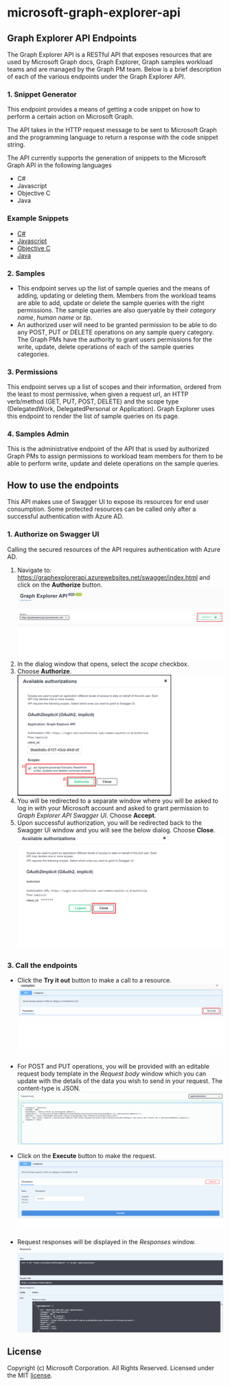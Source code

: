 # microsoft-graph-explorer-api

## Graph Explorer API Endpoints

The Graph Explorer API is a RESTful API that exposes resources that are used by Microsoft Graph docs, Graph Explorer, Graph samples workload teams and are managed by the Graph PM team. Below is a brief description of each of the various endpoints under the Graph Explorer API.

### 1. Snippet Generator
This endpoint provides a means of getting a code snippet on how to perform a certain action on Microsoft Graph.

The API takes in the HTTP request message to be sent to Microsoft Graph and the programming language to return a response with the code snippet string.

The API currently supports the generation of snippets to the Microsoft Graph API in the following languages

- C#
- Javascript
- Objective C
- Java

### Example Snippets

- [C#](c-sharp-examples.md)
- [Javascript](javascript-examples.md)
- [Objective C](objective-c-examples.md)
- [Java](java-examples.md)


### 2. Samples
- This endpoint serves up the list of sample queries and the means of adding, updating or deleting them. 
Members from the workload teams are able to add, update or delete the sample queries with the right permissions.
The sample queries are also queryable by their *category name*, *human name* or *tip*.
- An authorized user will need to be granted permission to be able to do any POST, PUT or DELETE operations on any sample query category. The Graph PMs have the authority to grant users permissions for the write, update, delete operations of each of the sample queries categories.

### 3. Permissions
This endpoint serves up a list of scopes and their information, ordered from the least to most permissive, when given a request url, an HTTP verb/method (GET, PUT, POST, DELETE) and the scope type (DelegatedWork, DelegatedPersonal or Application). Graph Explorer uses this endpoint to render the list of sample queries on its page.

### 4. Samples Admin
This is the administrative endpoint of the API that is used by authorized Graph PMs to assign permissions to workload team members for them to be able to perform write, update and delete operations on the sample queries.

## How to use the endpoints
This API makes use of Swagger UI to expose its resources for end user consumption.
Some protected resources can be called only after a successful authentication with Azure AD.

### 1. Authorize on Swagger UI
Calling the secured resources of the API requires authentication with Azure AD.
1. Navigate to: https://graphexplorerapi.azurewebsites.net/swagger/index.html and click on the **Authorize** button. 
![Authorize start](readme-images/authorize-start-swaggerui.png) 
1. In the dialog window that opens, select the *scope* checkbox.
1. Choose **Authorize**.
![Authorize with client id and scope](readme-images/authorize-scope-swaggerui.png)
1. You will be redirected to a separate window where you will be asked to log in with your Microsoft account and asked to grant permission to *Graph Explorer API Swagger UI*. Choose **Accept**.
1. Upon successful authorization, you will be redirected back to the Swagger UI window and you will see the below dialog. Choose **Close**.
![Authorization success](readme-images/authorize-end-swaggerui.png)

### 3. Call the endpoints
- Click the **Try it out** button to make a call to a resource.
![Try it out](readme-images/get-try-it.png)

- For POST and PUT operations, you will be provided with an editable request body template in the *Request body* window which you can update with the details of the data you wish to send in your request. The content-type is JSON.
![Request body](readme-images/requestbody-swaggerui.PNG)

- Click on the **Execute** button to make the request.
![Execute request](readme-images/execute-get-swaggerui.png)

- Request responses will be displayed in the *Responses* window.
![Request response](readme-images/response-swaggerui.PNG)


## License

Copyright (c) Microsoft Corporation. All Rights Reserved. Licensed under the MIT [license](LICENSE).    